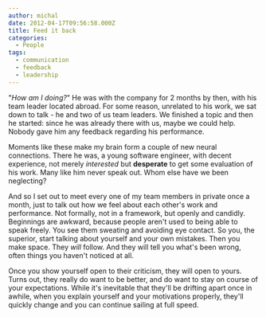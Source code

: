 ```yaml
---
author: michal
date: 2012-04-17T09:56:58.000Z
title: Feed it back
categories:
  - People
tags:
  - communication
  - feedback
  - leadership
---
```


"_How am I doing?_" He was with the company for 2 months by then, with his team leader located abroad. For some reason, unrelated to his work, we sat down to talk - he and two of us team leaders. We finished a topic and then he started: since he was already there with us, maybe we could help. Nobody gave him any feedback regarding his performance.

<!--more-->

Moments like these make my brain form a couple of new neural connections. There he was, a young software engineer, with decent experience, not merely _interested_ but __desperate__ to get some evaluation of his work. Many like him never speak out. Whom else have we been neglecting?

And so I set out to meet every one of my team members in private once a month, just to talk out how we feel about each other's work and performance. Not formally, not in a framework, but openly and candidly. Beginnings are awkward, because people aren't used to being able to speak freely. You see them sweating and avoiding eye contact. So you, the superior, start talking about yourself and your own mistakes. Then you make space. They _will_ follow. And they will tell you what's been wrong, often things you haven't noticed at all.

Once you show yourself open to their criticism, they will open to yours. Turns out, they really do want to be better, and do want to stay on course of your expectations. While it's inevitable that they'll be drifting apart once in awhile, when you explain yourself and your motivations properly, they'll quickly change and you can continue sailing at full speed.
